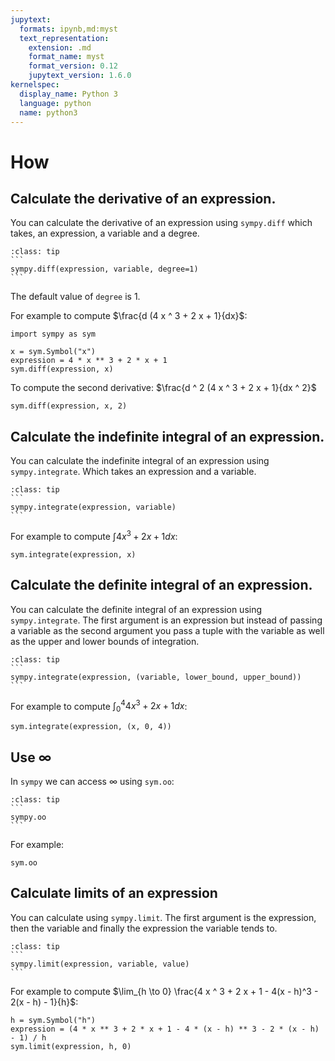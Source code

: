 ```yaml
---
jupytext:
  formats: ipynb,md:myst
  text_representation:
    extension: .md
    format_name: myst
    format_version: 0.12
    jupytext_version: 1.6.0
kernelspec:
  display_name: Python 3
  language: python
  name: python3
---
```


# How

## Calculate the derivative of an expression.

You can calculate the derivative of an expression using `sympy.diff`
which takes, an expression, a variable and a degree.

````{admonition} Usage
:class: tip
```
sympy.diff(expression, variable, degree=1)
```
````

The default value of `degree` is 1.

For example to compute $\frac{d (4 x ^ 3 + 2 x + 1}{dx}$:

```{code-cell} ipython3
import sympy as sym

x = sym.Symbol("x")
expression = 4 * x ** 3 + 2 * x + 1
sym.diff(expression, x)
```

To compute the second derivative: $\frac{d ^ 2 (4 x ^ 3 + 2 x + 1}{dx ^ 2}$

```{code-cell} ipython3
sym.diff(expression, x, 2)
```

## Calculate the indefinite integral of an expression.

You can calculate the indefinite integral of an expression using
`sympy.integrate`. Which takes an expression and a variable.

````{admonition} Usage
:class: tip
```
sympy.integrate(expression, variable)
```
````

For example to compute $\int 4x^3 + 2x + 1 dx$:

```{code-cell} ipython3
sym.integrate(expression, x)
```

## Calculate the definite integral of an expression.

You can calculate the definite integral of an expression using
`sympy.integrate`. The first argument is an expression but instead of
passing a variable as the second argument you pass a tuple with the
variable as well as the upper and lower bounds of integration.

````{admonition} Usage
:class: tip
```
sympy.integrate(expression, (variable, lower_bound, upper_bound))
```
````

For example to compute $\int_0^4 4x^3 + 2x + 1 dx$:

```{code-cell} ipython3
sym.integrate(expression, (x, 0, 4))
```

## Use $\infty$

In `sympy` we can access $\infty$ using `sym.oo`:

````{admonition} Usage
:class: tip
```
sympy.oo
```
````

For example:

```{code-cell} ipython3
sym.oo
```

## Calculate limits of an expression

You can calculate using `sympy.limit`. The first argument is the
expression, then the variable and finally the expression the variable
tends to.

````{admonition} Usage
:class: tip
```
sympy.limit(expression, variable, value)
```
````

For example to compute $\lim_{h \to 0} \frac{4 x ^ 3 + 2 x + 1 - 4(x - h)^3 - 2(x - h) - 1}{h}$:

```{code-cell} ipython3
h = sym.Symbol("h")
expression = (4 * x ** 3 + 2 * x + 1 - 4 * (x - h) ** 3 - 2 * (x - h) - 1) / h
sym.limit(expression, h, 0)
```
